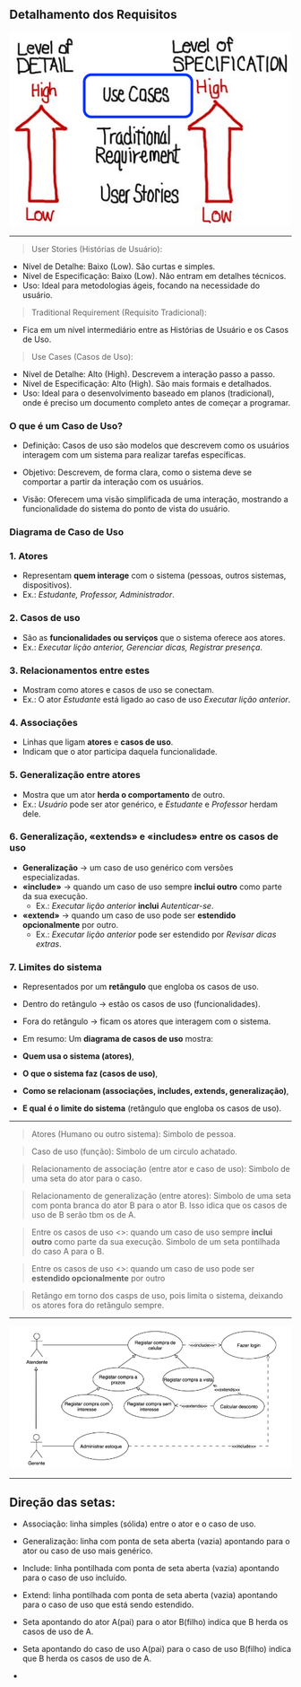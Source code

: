 ## Detalhamento dos Requisitos
![](image/image16.png)

---
> User Stories (Histórias de Usuário):
- Nível de Detalhe: Baixo (Low). São curtas e simples.
- Nível de Especificação: Baixo (Low). Não entram em detalhes técnicos.
- Uso: Ideal para metodologias ágeis, focando na necessidade do usuário.

> Traditional Requirement (Requisito Tradicional):
- Fica em um nível intermediário entre as Histórias de Usuário e os Casos de Uso.

> Use Cases (Casos de Uso):
- Nível de Detalhe: Alto (High). Descrevem a interação passo a passo.
- Nível de Especificação: Alto (High). São mais formais e detalhados.
- Uso: Ideal para o desenvolvimento baseado em planos (tradicional), onde é preciso um documento completo antes de começar a programar.

### O que é um Caso de Uso?
- Definição: Casos de uso são modelos que descrevem como os usuários interagem com um sistema para realizar tarefas específicas.

- Objetivo: Descrevem, de forma clara, como o sistema deve se comportar a partir da interação com os usuários.

- Visão: Oferecem uma visão simplificada de uma interação, mostrando a funcionalidade do sistema do ponto de vista do usuário.

### Diagrama de Caso de Uso

### 1. **Atores**
* Representam **quem interage** com o sistema (pessoas, outros sistemas, dispositivos).
* Ex.: *Estudante, Professor, Administrador*.

### 2. **Casos de uso**
* São as **funcionalidades ou serviços** que o sistema oferece aos atores.
* Ex.: *Executar lição anterior, Gerenciar dicas, Registrar presença*.


### 3. **Relacionamentos entre estes**
* Mostram como atores e casos de uso se conectam.
* Ex.: O ator *Estudante* está ligado ao caso de uso *Executar lição anterior*.

### 4. **Associações**
* Linhas que ligam **atores** e **casos de uso**.
* Indicam que o ator participa daquela funcionalidade.

### 5. **Generalização entre atores**
* Mostra que um ator **herda o comportamento** de outro.
* Ex.: *Usuário* pode ser ator genérico, e *Estudante* e *Professor* herdam dele.

### 6. **Generalização, «extends» e «includes» entre os casos de uso**
* **Generalização** → um caso de uso genérico com versões especializadas.
* **«include»** → quando um caso de uso sempre **inclui outro** como parte da sua execução.
  * Ex.: *Executar lição anterior* **inclui** *Autenticar-se*.
* **«extend»** → quando um caso de uso pode ser **estendido opcionalmente** por outro.
  * Ex.: *Executar lição anterior* pode ser estendido por *Revisar dicas extras*.

### 7. **Limites do sistema**
* Representados por um **retângulo** que engloba os casos de uso.
* Dentro do retângulo → estão os casos de uso (funcionalidades).
* Fora do retângulo → ficam os atores que interagem com o sistema.

* Em resumo:
Um **diagrama de casos de uso** mostra:
* **Quem usa o sistema (atores)**,
* **O que o sistema faz (casos de uso)**,
* **Como se relacionam (associações, includes, extends, generalização)**,
* **E qual é o limite do sistema** (retângulo que engloba os casos de uso).

---
> Atores (Humano ou outro sistema): Simbolo de pessoa.

> Caso de uso (função): Simbolo de  um circulo achatado.

> Relacionamento de associação (entre ator e caso de uso): Simbolo de uma seta do ator para o caso.

> Relacionamento de generalização (entre atores): Simbolo de uma seta com ponta branca do ator B para o ator B. Isso idica que os casos de uso de B serão tbm os de A.

> Entre os casos de uso <<include>>: quando um caso de uso sempre **inclui outro** como parte da sua execução. Simbolo de um seta pontilhada do caso A para o B.

> Entre os casos de uso <<estends>>: quando um caso de uso pode ser **estendido opcionalmente** por outro

> Retângo em torno dos casps de uso, pois limita o sistema, deixando os atores fora do retângulo sempre.

---
![](image/image17.png)

---

## Direção das setas:
- Associação: linha simples (sólida) entre o ator e o caso de uso.
- Generalização: linha com ponta de seta aberta (vazia) apontando para o ator ou caso de uso mais genérico.
- Include: linha pontilhada com ponta de seta aberta (vazia) apontando para o caso de uso incluído.
- Extend: linha pontilhada com ponta de seta aberta (vazia) apontando para o caso de uso que está sendo estendido.


- Seta apontando do ator A(pai) para o ator B(filho) indica que B herda os casos de uso de A.
- Seta apontando do caso de uso A(pai) para o caso de uso B(filho) indica que B herda os casos de uso de A.

- 